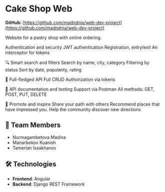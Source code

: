 # Cake Shop Web  

**GitHub:** [https://github.com/madndnia/web-dev-project](https://github.com/madndnia/web-dev-project)

Website for a pastry shop with online ordering.  

 Authentication and security
JWT authentication
Registration, entry/exit
An interceptor for tokens

🔍 Smart search and filters
Search by name, city, category
Filtering by status 
Sort by date, popularity, rating

🔄 Full-fledged API
Full CRUD 
Authorization via tokens

📑 API documentation and testing
Support via Postman
All methods: GET, POST, PUT, DELETE

💬 Promote and inspire
Share your path with others
Recommend places that have impressed you.
Help the community discover new directions

## 👥 **Team Members**  
- Nurmagambetova Madina  
- Manarbekov Kuanish  
- Tamerlan Issakhanov  

## 🛠 **Technologies**  
- **Frontend**: Angular  
- **Backend**: Django REST Framework  
